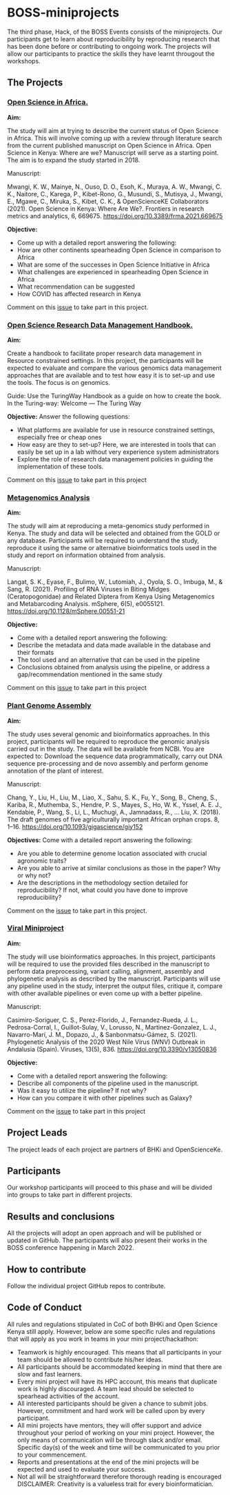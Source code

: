 # BOSS-miniprojects
The third phase, Hack, of the BOSS Events consists of the miniprojects. Our participants get to learn about reproducibility by reproducing research that has been done before or contributing to ongoing work. The projects will allow our participants to practice the skills they have learnt througout the workshops. 

## The Projects

### [Open Science in Africa.](https://github.com/bioinformatics-hub-ke/BOSS-miniprojects/tree/main/OpenScience_in_Africa)
<b>Aim:</b>

The study will aim at trying to describe the current status of Open Science in Africa. This will involve coming up with a review through literature search from the current published manuscript on Open Science in Africa. Open Science in Kenya: Where are we? Manuscript will serve as a starting point. The aim is to expand the study started in 2018.

Manuscript:

Mwangi, K. W., Mainye, N., Ouso, D. O., Esoh, K., Muraya, A. W., Mwangi, C. K., Naitore, C., Karega, P., Kibet-Rono, G., Musundi, S., Mutisya, J., Mwangi, E., Mgawe, C., Miruka, S., Kibet, C. K., & OpenScienceKE Collaborators (2021). Open Science in Kenya: Where Are We?. Frontiers in research metrics and analytics, 6, 669675. https://doi.org/10.3389/frma.2021.669675

<b>Objective:</b>
- Come up with a detailed report answering the following:
- How are other continents spearheading Open Science in comparison to Africa
- What are some of the successes in Open Science Initiative in Africa
- What challenges are experienced in spearheading Open Science in Africa
- What recommendation can be suggested
- How COVID has affected research in Kenya

Comment on this [issue](https://github.com/bioinformatics-hub-ke/BOSS-miniprojects/issues/5) to take part in this project.

### [Open Science Research Data Management Handbook.](https://github.com/bioinformatics-hub-ke/BOSS-miniprojects/tree/main/OpenScience_RDM_handbook)
<b>Aim:</b>

Create a handbook to facilitate proper research data management in Resource constrained settings. In this project, the participants will be expected to evaluate and compare the various genomics data management approaches that are available and to test how easy it is to set-up and use the tools. The focus is on genomics. 

Guide:
Use the TuringWay Handbook as a guide on how to create the book. In the Turing-way: Welcome — The Turing Way

<b>Objective:</b>
Answer the following questions:
- What platforms are available for use in resource constrained settings, especially free or cheap ones
- How easy are they to set-up? Here, we are interested in tools that can easily be set up in a lab without very experience system administrators
- Explore the role of research data management policies in guiding the implementation of these tools. 

Comment on this [issue](https://github.com/bioinformatics-hub-ke/BOSS-miniprojects/issues/4) to take part in this project

### [Metagenomics Analysis](https://github.com/bioinformatics-hub-ke/BOSS-miniprojects/tree/main/Metagenomic_Analysis)
<b>Aim:</b>

The study will aim at reproducing a meta-genomics study performed in Kenya. The study and data will be selected and obtained from the GOLD or any database. Participants will be required to understand the study, reproduce it using the same or alternative bioinformatics tools used in the study and report on information obtained from analysis. 

Manuscript:

Langat, S. K., Eyase, F., Bulimo, W., Lutomiah, J., Oyola, S. O., Imbuga, M., & Sang, R. (2021). Profiling of RNA Viruses in Biting Midges (Ceratopogonidae) and Related Diptera from Kenya Using Metagenomics and Metabarcoding Analysis. mSphere, 6(5), e0055121. https://doi.org/10.1128/mSphere.00551-21

<b>Objective:</b>
- Come with a detailed report answering the following:
- Describe the metadata and data made available in the database and their formats
- The tool used and an alternative that can be used in the pipeline
- Conclusions obtained from analysis using the pipeline, or address a gap/recommendation mentioned in the same study

Comment on this [issue](https://github.com/bioinformatics-hub-ke/BOSS-miniprojects/issues/3) to take part in this project

### [Plant Genome Assembly](https://github.com/bioinformatics-hub-ke/BOSS-miniprojects/tree/main/PlantGenome_Assembly) 

<b>Aim:</b>

The study uses several genomic and bioinformatics approaches. In this project, participants will be required to reproduce the genomic analysis carried out in the study. The data will be available from NCBI. You are expected to: Download the sequence data programmatically, carry out DNA sequence pre-processing and de novo assembly and perform genome annotation of the plant of interest. 

Manuscript:

Chang, Y., Liu, H., Liu, M., Liao, X., Sahu, S. K., Fu, Y., Song, B., Cheng, S., Kariba, R., Muthemba, S., Hendre, P. S., Mayes, S., Ho, W. K., Yssel, A. E. J., Kendabie, P., Wang, S., Li, L., Muchugi, A., Jamnadass, R., … Liu, X. (2018). The draft genomes of five agriculturally important African orphan crops. 8, 1–16. https://doi.org/10.1093/gigascience/giy152 

<b>Objectives:</b>
Come with a detailed report answering the following:
 - Are you able to determine genome location associated with crucial agronomic traits?
 - Are you able to arrive at similar conclusions as those in the paper? Why or why not?
 - Are the descriptions in the methodology section detailed for reproducibility? If not, what could you have done to improve reproducibility?

Comment on the [issue](https://github.com/bioinformatics-hub-ke/BOSS-miniprojects/issues/6) to take part in this project.

### [Viral Miniproject](https://github.com/bioinformatics-hub-ke/BOSS-miniprojects/tree/main/Viral_Analysis)

 <b>Aim:</b>
 
The study will use bioinformatics approaches. In this project, participants will be required to use the provided files described in the manuscript to perform data preprocessing, variant calling, alignment, assembly and phylogenetic analysis as described by the manuscript. Participants will use any pipeline used in the study, interpret the output files, critique it, compare with other available pipelines or even come up with a better pipeline.  

Manuscript:

Casimiro-Soriguer, C. S., Perez-Florido, J., Fernandez-Rueda, J. L., Pedrosa-Corral, I., Guillot-Sulay, V., Lorusso, N., Martinez-Gonzalez, L. J., Navarro-Marí, J. M., Dopazo, J., & Sanbonmatsu-Gámez, S. (2021). Phylogenetic Analysis of the 2020 West Nile Virus (WNV) Outbreak in Andalusia (Spain). Viruses, 13(5), 836. https://doi.org/10.3390/v13050836

<b>Objective:</b>
- Come with a detailed report answering the following:
- Describe all components of the pipeline used in the manuscript.
- Was it easy to utilize the pipeline? If not why?
- How can you compare it with other pipelines such as Galaxy?

Comment on the [issue](https://github.com/bioinformatics-hub-ke/BOSS-miniprojects/issues/7) to take part in this project


## Project Leads
The project leads of each project are partners of BHKi and OpenScienceKe.

## Participants
Our workshop participants will proceed to this phase and will be divided into groups to take part in different projects.

## Results and conclusions
All the projects will adopt an open approach and will be published or updated in GitHub. The participants will also present their works in the BOSS conference happening in March 2022. 

## How to contribute
Follow the individual project GitHub repos to contribute.

## Code of Conduct
All rules and regulations stipulated in CoC of both BHKi and Open Science Kenya still apply. However, below are some specific rules and regulations that will apply as you work in teams in your mini project/hackathon:
<ul>
<li>Teamwork is highly encouraged. This means that all participants in your team should be allowed to contribute his/her ideas.</li>
<li>All participants should be accommodated keeping in mind that there are slow and fast learners. </li>
<li>Every mini project will have its HPC account, this means that duplicate work is highly discouraged. A team lead should be selected to spearhead activities of the account.</li>
<li>All interested participants should be given a chance to submit jobs. However, commitment and hard work will be called upon by every participant.  </li>
<li>All mini projects have mentors, they will offer support and advice throughout your period of working on your mini project. However, the only means of communication will be through slack and/or email. Specific day(s) of the week and time will be communicated to you prior to your commencement.</li>
<li>Reports and presentations at the end of the mini projects will be expected and used to evaluate your success.</li>
<li>Not all will be straightforward therefore thorough reading is encouraged </li>
DISCLAIMER: Creativity is a valueless trait for every bioinformatician.

